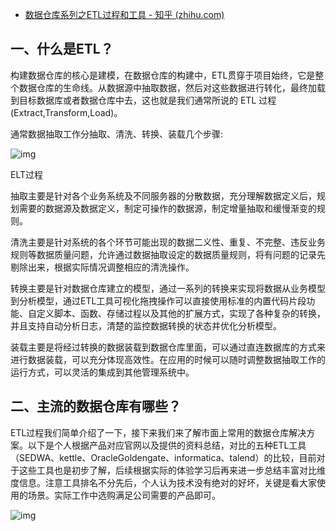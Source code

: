 - [数据仓库系列之ETL过程和工具 - 知乎 (zhihu.com)](https://zhuanlan.zhihu.com/p/110692664)

## 一、什么是ETL？

构建数据仓库的核心是建模，在数据仓库的构建中，ETL贯穿于项目始终，它是整个数据仓库的生命线。从数据源中抽取数据，然后对这些数据进行转化，最终加载到目标数据库或者数据仓库中去，这也就是我们通常所说的 ETL 过程(Extract,Transform,Load)。

通常数据抽取工作分抽取、清洗、转换、装载几个步骤:

![img](https://pic1.zhimg.com/80/v2-39cc58f92dfbb6928f4bbf28431f4538_1440w.webp)


ELT过程

抽取主要是针对各个业务系统及不同服务器的分散数据，充分理解数据定义后，规划需要的数据源及数据定义，制定可操作的数据源，制定增量抽取和缓慢渐变的规则。

清洗主要是针对系统的各个环节可能出现的数据二义性、重复、不完整、违反业务规则等数据质量问题，允许通过数据抽取设定的数据质量规则，将有问题的记录先剔除出来，根据实际情况调整相应的清洗操作。

转换主要是针对数据仓库建立的模型，通过一系列的转换来实现将数据从业务模型到分析模型，通过ETL工具可视化拖拽操作可以直接使用标准的内置代码片段功能、自定义脚本、函数、存储过程以及其他的扩展方式，实现了各种复杂的转换，并且支持自动分析日志，清楚的监控数据转换的状态并优化分析模型。

装载主要是将经过转换的数据装载到数据仓库里面，可以通过直连数据库的方式来进行数据装载，可以充分体现高效性。在应用的时候可以随时调整数据抽取工作的运行方式，可以灵活的集成到其他管理系统中。

## 二、主流的数据仓库有哪些？

ETL过程我们简单介绍了一下，接下来我们来了解市面上常用的数据仓库解决方案。以下是个人根据产品对应官网以及提供的资料总结，对比的五种ETL工具（SEDWA、kettle、OracleGoldengate、informatica、talend）的比较，目前对于这些工具也是初步了解，后续根据实际的体验学习后再来进一步总结丰富对比维度信息。注意工具排名不分先后，个人认为技术没有绝对的好坏，关键是看大家使用的场景。实际工作中选购满足公司需要的产品即可。

![img](https://pic1.zhimg.com/80/v2-5971199bbd22bc1f388dcd9a4c506300_1440w.webp)